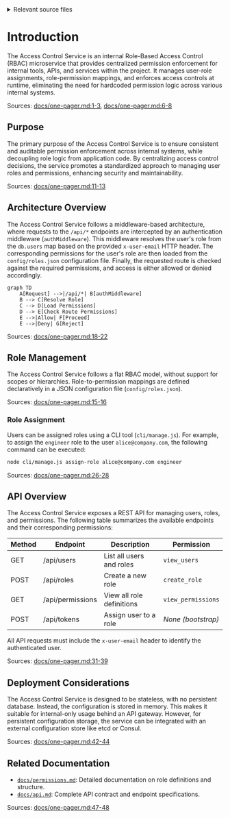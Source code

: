 <details>
<summary>Relevant source files</summary>

The following files were used as context for generating this wiki page:

- [README.md](https://github.com/aanickode/access-control-service/blob/main/README.md)
- [docs/one-pager.md](https://github.com/aanickode/access-control-service/blob/main/docs/one-pager.md)
</details>

# Introduction

The Access Control Service is an internal Role-Based Access Control (RBAC) microservice that provides centralized permission enforcement for internal tools, APIs, and services within the project. It manages user-role assignments, role-permission mappings, and enforces access controls at runtime, eliminating the need for hardcoded permission logic across various internal systems.

Sources: [docs/one-pager.md:1-3](), [docs/one-pager.md:6-8]()

## Purpose

The primary purpose of the Access Control Service is to ensure consistent and auditable permission enforcement across internal systems, while decoupling role logic from application code. By centralizing access control decisions, the service promotes a standardized approach to managing user roles and permissions, enhancing security and maintainability.

Sources: [docs/one-pager.md:11-13]()

## Architecture Overview

The Access Control Service follows a middleware-based architecture, where requests to the `/api/*` endpoints are intercepted by an authentication middleware (`authMiddleware`). This middleware resolves the user's role from the `db.users` map based on the provided `x-user-email` HTTP header. The corresponding permissions for the user's role are then loaded from the `config/roles.json` configuration file. Finally, the requested route is checked against the required permissions, and access is either allowed or denied accordingly.

```mermaid
graph TD
    A[Request] -->|/api/*| B[authMiddleware]
    B --> C[Resolve Role]
    C --> D[Load Permissions]
    D --> E[Check Route Permissions]
    E -->|Allow| F[Proceed]
    E -->|Deny| G[Reject]
```

Sources: [docs/one-pager.md:18-22]()

## Role Management

The Access Control Service follows a flat RBAC model, without support for scopes or hierarchies. Role-to-permission mappings are defined declaratively in a JSON configuration file (`config/roles.json`).

Sources: [docs/one-pager.md:15-16]()

### Role Assignment

Users can be assigned roles using a CLI tool (`cli/manage.js`). For example, to assign the `engineer` role to the user `alice@company.com`, the following command can be executed:

```bash
node cli/manage.js assign-role alice@company.com engineer
```

Sources: [docs/one-pager.md:26-28]()

## API Overview

The Access Control Service exposes a REST API for managing users, roles, and permissions. The following table summarizes the available endpoints and their corresponding permissions:

| Method | Endpoint         | Description                   | Permission         |
|--------|------------------|-------------------------------|--------------------|
| GET    | /api/users       | List all users and roles      | `view_users`       |
| POST   | /api/roles       | Create a new role             | `create_role`      |
| GET    | /api/permissions | View all role definitions     | `view_permissions` |
| POST   | /api/tokens      | Assign user to a role         | *None (bootstrap)* |

All API requests must include the `x-user-email` header to identify the authenticated user.

Sources: [docs/one-pager.md:31-39]()

## Deployment Considerations

The Access Control Service is designed to be stateless, with no persistent database. Instead, the configuration is stored in memory. This makes it suitable for internal-only usage behind an API gateway. However, for persistent configuration storage, the service can be integrated with an external configuration store like etcd or Consul.

Sources: [docs/one-pager.md:42-44]()

## Related Documentation

- [`docs/permissions.md`](docs/permissions.md): Detailed documentation on role definitions and structure.
- [`docs/api.md`](docs/api.md): Complete API contract and endpoint specifications.

Sources: [docs/one-pager.md:47-48]()